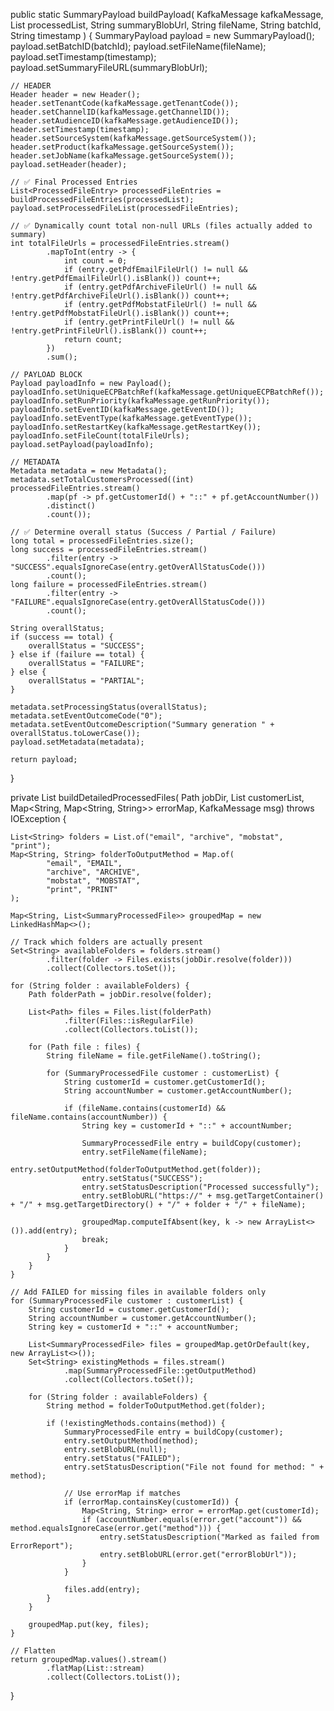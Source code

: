 public static SummaryPayload buildPayload(
        KafkaMessage kafkaMessage,
        List<SummaryProcessedFile> processedList,
        String summaryBlobUrl,
        String fileName,
        String batchId,
        String timestamp
) {
    SummaryPayload payload = new SummaryPayload();
    payload.setBatchID(batchId);
    payload.setFileName(fileName);
    payload.setTimestamp(timestamp);
    payload.setSummaryFileURL(summaryBlobUrl);

    // HEADER
    Header header = new Header();
    header.setTenantCode(kafkaMessage.getTenantCode());
    header.setChannelID(kafkaMessage.getChannelID());
    header.setAudienceID(kafkaMessage.getAudienceID());
    header.setTimestamp(timestamp);
    header.setSourceSystem(kafkaMessage.getSourceSystem());
    header.setProduct(kafkaMessage.getSourceSystem());
    header.setJobName(kafkaMessage.getSourceSystem());
    payload.setHeader(header);

    // ✅ Final Processed Entries
    List<ProcessedFileEntry> processedFileEntries = buildProcessedFileEntries(processedList);
    payload.setProcessedFileList(processedFileEntries);

    // ✅ Dynamically count total non-null URLs (files actually added to summary)
    int totalFileUrls = processedFileEntries.stream()
            .mapToInt(entry -> {
                int count = 0;
                if (entry.getPdfEmailFileUrl() != null && !entry.getPdfEmailFileUrl().isBlank()) count++;
                if (entry.getPdfArchiveFileUrl() != null && !entry.getPdfArchiveFileUrl().isBlank()) count++;
                if (entry.getPdfMobstatFileUrl() != null && !entry.getPdfMobstatFileUrl().isBlank()) count++;
                if (entry.getPrintFileUrl() != null && !entry.getPrintFileUrl().isBlank()) count++;
                return count;
            })
            .sum();

    // PAYLOAD BLOCK
    Payload payloadInfo = new Payload();
    payloadInfo.setUniqueECPBatchRef(kafkaMessage.getUniqueECPBatchRef());
    payloadInfo.setRunPriority(kafkaMessage.getRunPriority());
    payloadInfo.setEventID(kafkaMessage.getEventID());
    payloadInfo.setEventType(kafkaMessage.getEventType());
    payloadInfo.setRestartKey(kafkaMessage.getRestartKey());
    payloadInfo.setFileCount(totalFileUrls);
    payload.setPayload(payloadInfo);

    // METADATA
    Metadata metadata = new Metadata();
    metadata.setTotalCustomersProcessed((int) processedFileEntries.stream()
            .map(pf -> pf.getCustomerId() + "::" + pf.getAccountNumber())
            .distinct()
            .count());

    // ✅ Determine overall status (Success / Partial / Failure)
    long total = processedFileEntries.size();
    long success = processedFileEntries.stream()
            .filter(entry -> "SUCCESS".equalsIgnoreCase(entry.getOverAllStatusCode()))
            .count();
    long failure = processedFileEntries.stream()
            .filter(entry -> "FAILURE".equalsIgnoreCase(entry.getOverAllStatusCode()))
            .count();

    String overallStatus;
    if (success == total) {
        overallStatus = "SUCCESS";
    } else if (failure == total) {
        overallStatus = "FAILURE";
    } else {
        overallStatus = "PARTIAL";
    }

    metadata.setProcessingStatus(overallStatus);
    metadata.setEventOutcomeCode("0");
    metadata.setEventOutcomeDescription("Summary generation " + overallStatus.toLowerCase());
    payload.setMetadata(metadata);

    return payload;
}

private List<SummaryProcessedFile> buildDetailedProcessedFiles(
        Path jobDir,
        List<SummaryProcessedFile> customerList,
        Map<String, Map<String, String>> errorMap,
        KafkaMessage msg) throws IOException {

    List<String> folders = List.of("email", "archive", "mobstat", "print");
    Map<String, String> folderToOutputMethod = Map.of(
            "email", "EMAIL",
            "archive", "ARCHIVE",
            "mobstat", "MOBSTAT",
            "print", "PRINT"
    );

    Map<String, List<SummaryProcessedFile>> groupedMap = new LinkedHashMap<>();

    // Track which folders are actually present
    Set<String> availableFolders = folders.stream()
            .filter(folder -> Files.exists(jobDir.resolve(folder)))
            .collect(Collectors.toSet());

    for (String folder : availableFolders) {
        Path folderPath = jobDir.resolve(folder);

        List<Path> files = Files.list(folderPath)
                .filter(Files::isRegularFile)
                .collect(Collectors.toList());

        for (Path file : files) {
            String fileName = file.getFileName().toString();

            for (SummaryProcessedFile customer : customerList) {
                String customerId = customer.getCustomerId();
                String accountNumber = customer.getAccountNumber();

                if (fileName.contains(customerId) && fileName.contains(accountNumber)) {
                    String key = customerId + "::" + accountNumber;

                    SummaryProcessedFile entry = buildCopy(customer);
                    entry.setFileName(fileName);
                    entry.setOutputMethod(folderToOutputMethod.get(folder));
                    entry.setStatus("SUCCESS");
                    entry.setStatusDescription("Processed successfully");
                    entry.setBlobURL("https://" + msg.getTargetContainer() + "/" + msg.getTargetDirectory() + "/" + folder + "/" + fileName);

                    groupedMap.computeIfAbsent(key, k -> new ArrayList<>()).add(entry);
                    break;
                }
            }
        }
    }

    // Add FAILED for missing files in available folders only
    for (SummaryProcessedFile customer : customerList) {
        String customerId = customer.getCustomerId();
        String accountNumber = customer.getAccountNumber();
        String key = customerId + "::" + accountNumber;

        List<SummaryProcessedFile> files = groupedMap.getOrDefault(key, new ArrayList<>());
        Set<String> existingMethods = files.stream()
                .map(SummaryProcessedFile::getOutputMethod)
                .collect(Collectors.toSet());

        for (String folder : availableFolders) {
            String method = folderToOutputMethod.get(folder);

            if (!existingMethods.contains(method)) {
                SummaryProcessedFile entry = buildCopy(customer);
                entry.setOutputMethod(method);
                entry.setBlobURL(null);
                entry.setStatus("FAILED");
                entry.setStatusDescription("File not found for method: " + method);

                // Use errorMap if matches
                if (errorMap.containsKey(customerId)) {
                    Map<String, String> error = errorMap.get(customerId);
                    if (accountNumber.equals(error.get("account")) && method.equalsIgnoreCase(error.get("method"))) {
                        entry.setStatusDescription("Marked as failed from ErrorReport");
                        entry.setBlobURL(error.get("errorBlobUrl"));
                    }
                }

                files.add(entry);
            }
        }

        groupedMap.put(key, files);
    }

    // Flatten
    return groupedMap.values().stream()
            .flatMap(List::stream)
            .collect(Collectors.toList());
}

